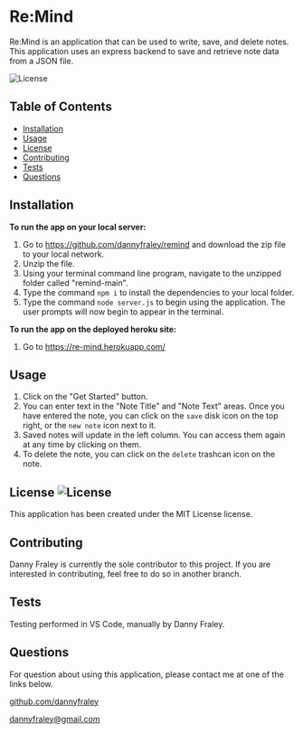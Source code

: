 # Re:Mind

Re:Mind is an application that can be used to write, save, and delete notes. This application uses an express backend to save and retrieve note data from a JSON file.

![License](https://img.shields.io/badge/LICENSE-MIT-red.svg)

## Table of Contents
* [Installation](#installation)
* [Usage](#usage)
* [License](#license)
* [Contributing](#contributing)
* [Tests](#tests)
* [Questions](#questions)

## Installation
**To run the app on your local server:**
1. Go to https://github.com/dannyfraley/remind and download the zip file to your local network.
2. Unzip the file.
3. Using your terminal command line program, navigate to the unzipped folder called "remind-main".
4. Type the command `npm i` to install the dependencies to your local folder.
5. Type the command `node server.js` to begin using the application. The user prompts will now begin to appear in the terminal.

**To run the app on the deployed heroku site:**
1. Go to https://re-mind.herokuapp.com/

## Usage
1. Click on the "Get Started" button.
2. You can enter text in the "Note Title" and "Note Text" areas. Once you have entered the note, you can click on the `save` disk icon on the top right, or the `new note` icon next to it.
3. Saved notes will update in the left column. You can access them again at any time by clicking on them.
4. To delete the note, you can click on the `delete` trashcan icon on the note.

## License ![License](https://img.shields.io/badge/LICENSE-MIT-red.svg)
This application has been created under the MIT License license.

## Contributing
Danny Fraley is currently the sole contributor to this project. If you are interested in contributing, feel free to do so in another branch.

## Tests
Testing performed in VS Code, manually by Danny Fraley.

## Questions
For question about using this application, please contact me at one of the links below.

<a href='https://www.github.com/dannyfraley'>github.com/dannyfraley</a>

<a href='mailto:dannyfraley@gmail.com'>dannyfraley@gmail.com</a>
